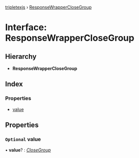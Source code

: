 [tripletexjs](../README.md) › [ResponseWrapperCloseGroup](responsewrapperclosegroup.md)

# Interface: ResponseWrapperCloseGroup

## Hierarchy

* **ResponseWrapperCloseGroup**

## Index

### Properties

* [value](responsewrapperclosegroup.md#optional-value)

## Properties

### `Optional` value

• **value**? : *[CloseGroup](closegroup.md)*
